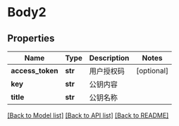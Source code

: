 # Body2

## Properties
Name | Type | Description | Notes
------------ | ------------- | ------------- | -------------
**access_token** | **str** | 用户授权码 | [optional] 
**key** | **str** | 公钥内容 | 
**title** | **str** | 公钥名称 | 

[[Back to Model list]](../README.md#documentation-for-models) [[Back to API list]](../README.md#documentation-for-api-endpoints) [[Back to README]](../README.md)

